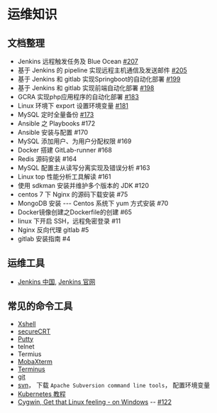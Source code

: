 # 运维知识

## 文档整理
- Jenkins 远程触发任务及 Blue Ocean [#207](https://github.com/felix-cao/Blog/issues/207)
- 基于 Jenkins 的 pipeline 实现远程主机通信及发送邮件 [#205](https://github.com/felix-cao/Blog/issues/205)
- 基于 Jenkins 和 gitlab 实现Springboot的自动化部署 [#199](https://github.com/felix-cao/Blog/issues/199)
- 基于 Jenkins 和 gitlab 实现前端自动化部署 [#198](https://github.com/felix-cao/Blog/issues/198)
- GCRA 实现php应用程序的自动化部署 [#183](https://github.com/felix-cao/Blog/issues/183)
- Linux 环境下 export 设置环境变量 [#181](https://github.com/felix-cao/Blog/issues/181)
- MySQL 定时全量备份 [#173](https://github.com/felix-cao/Blog/issues/173)
- Ansible 之 Playbooks #172
- Ansible 安装与配置 #170
- MySQL 添加用户、为用户分配权限 #169
- Docker 搭建 GitLab-runner #168
- Redis 源码安装 #164
- MySQL 配置主从读写分离实现及错误分析 #163
- Linux top 性能分析工具解读 #161
- 使用 sdkman 安装并维护多个版本的 JDK #120
- centos 7 下 Nginx 的源码下载安装 #75
- MongoDB 安装 --- Centos 系统下 yum 方式安装 #70
- Docker镜像创建之Dockerfile的创建 #65
- linux 下开启 SSH，远程免密登录 #11
- Nginx 反向代理 gitlab #5
- gitlab 安装指南 #4

## 运维工具
- [Jenkins 中国](https://www.jenkinschina.com/), [Jenkins 官网](https://www.jenkins.io/)

## 常见的命令工具

- [Xshell](https://xshell.en.softonic.com/)
- [secureCRT](https://www.vandyke.com/products/securecrt/)
- [Putty](https://www.putty.org/)
- telnet
- Termius
- [MobaXterm](https://mobaxterm.mobatek.net/)
- [Terminus](https://github.com/eugeny/terminus)
- [git](https://git-scm.com/)
- [svn](https://www.visualsvn.com/downloads/)， 下载 `Apache Subversion command line tools`， 配置环境变量
- [Kubernetes 教程](https://kuboard.cn/)
- [Cygwin,   Get that Linux feeling - on Windows](https://www.cygwin.com/) -- [#122](https://github.com/felix-cao/Blog/issues/122)
